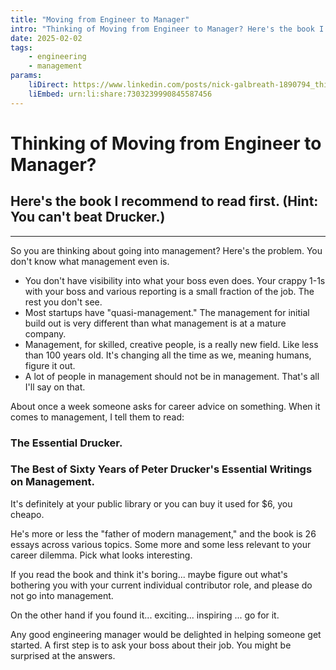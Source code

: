 ```yaml
---
title: "Moving from Engineer to Manager"
intro: "Thinking of Moving from Engineer to Manager? Here's the book I recommend to read first. (hint: You can't beat Drucker.)"
date: 2025-02-02
tags: 
    - engineering
    - management
params:
    liDirect: https://www.linkedin.com/posts/nick-galbreath-1890794_thinking-of-moving-from-engineer-to-manager-activity-7303239993487986688-UsK2
    liEmbed: urn:li:share:7303239990845587456 
---
```

# Thinking of Moving from Engineer to Manager?
## Here's the book I recommend to read first. (Hint: You can't beat Drucker.)
---
So you are thinking about going into management?  Here's the problem. You don't know what management even is.

* You don't have visibility into what your boss even does. Your crappy 1-1s with your boss and various reporting is a small fraction of the job. The rest you don't see. 
* Most startups have "quasi-management." The management for initial build out is very different than what management is at a mature company.
* Management, for skilled, creative people, is a really new field. Like less than 100 years old. It's changing all the time as we, meaning humans, figure it out.
* A lot of people in management should not be in management. That's all I'll say on that.

About once a week someone asks for career advice on something. When it comes to management, I tell them to read:

### The Essential Drucker.
### The Best of Sixty Years of Peter Drucker's Essential Writings on Management.


It's definitely at your public library or you can buy it used for $6, you cheapo.

He's more or less the "father of modern management," and the book is 26 essays across various topics. Some more and some less relevant to your career dilemma. Pick what looks interesting.

If you read the book and think it's boring... maybe figure out what's bothering you with your current individual contributor role, and please do not go into management.

On the other hand if you found it... exciting... inspiring ... go for it.

Any good engineering manager would be delighted in helping someone get started. A first step is to ask your boss about their job. You might be surprised at the answers.
